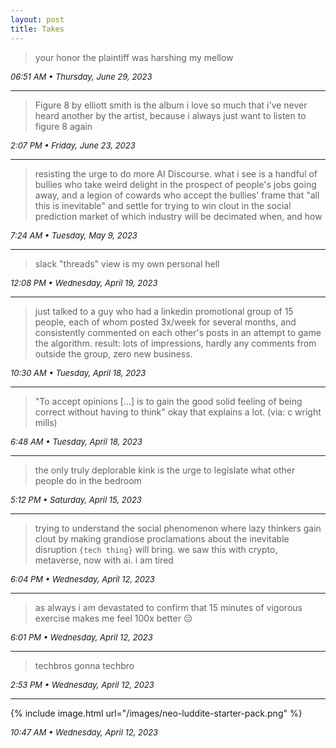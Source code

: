```yaml
---
layout: post
title: Takes
---
```


> your honor the plaintiff was harshing my mellow

_06:51 AM • Thursday, June 29, 2023_

---

> Figure 8 by elliott smith is the album i love so much that i've never heard another by the artist, because i always just want to listen to figure 8 again

_2:07 PM • Friday, June 23, 2023_

---

> resisting the urge to do more AI Discourse. what i see is a handful of bullies who take weird delight in the prospect of people's jobs going away, and a legion of cowards who accept the bullies' frame that "all this is inevitable" and settle for trying to win clout in the social prediction market of which industry will be decimated when, and how

_7:24 AM • Tuesday, May 9, 2023_

---

> slack "threads" view is my own personal hell

_12:08 PM • Wednesday, April 19, 2023_

---

> just talked to a guy who had a linkedin promotional group of 15 people, each of whom posted 3x/week for several months, and consistently commented on each other's posts in an attempt to game the algorithm. result: lots of impressions, hardly any comments from outside the group, zero new business.

_10:30 AM • Tuesday, April 18, 2023_

---

> "To accept opinions [...] is to gain the good solid feeling of being correct without having to think" okay that explains a lot. (via: c wright mills)

_6:48 AM • Tuesday, April 18, 2023_

---

> the only truly deplorable kink is the urge to legislate what other people do in the bedroom

_5:12 PM • Saturday, April 15, 2023_

---

> trying to understand the social phenomenon where lazy thinkers gain clout by making grandiose proclamations about the inevitable disruption `{tech thing}` will bring. we saw this with crypto, metaverse, now with ai. i am tired

_6:04 PM • Wednesday, April 12, 2023_

---

> as always i am devastated to confirm that 15 minutes of vigorous exercise makes me feel 100x better 😔

_6:01 PM • Wednesday, April 12, 2023_

---

> techbros gonna techbro

_2:53 PM • Wednesday, April 12, 2023_

---

{% include image.html url="/images/neo-luddite-starter-pack.png" %}

_10:47 AM • Wednesday, April 12, 2023_

<style type="text/css">
em {
  font-size: 13px;
}
</style>
